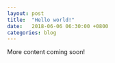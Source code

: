 ```yaml
---
layout: post
title:  "Hello world!"
date:   2018-06-06 06:30:00 +0800
categories: blog
---
```


More content coming soon!